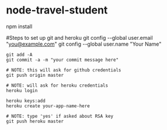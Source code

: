 node-travel-student
===================

npm install

#Steps to set up git and heroku
	git config --global user.email "you@example.com"
	git config --global user.name "Your Name"   

	git add -A
	git commit -a -m "your commit message here"
	
	# NOTE: this will ask for github credentials
	git push origin master 
		
	# NOTE: will ask for heroku credentials
	heroku login
		
	heroku keys:add
	heroku create your-app-name-here

	# NOTE: type 'yes' if asked about RSA key
	git push heroku master
		

	